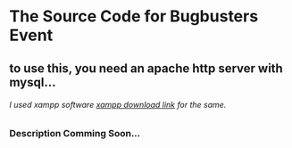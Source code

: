 
# The Source Code for Bugbusters Event

## to use this, you need an apache http server with mysql...
###### I used xampp software [xampp download link](https://www.apachefriends.org/index.html "Get xampp here") for the same.

### Description Comming Soon...